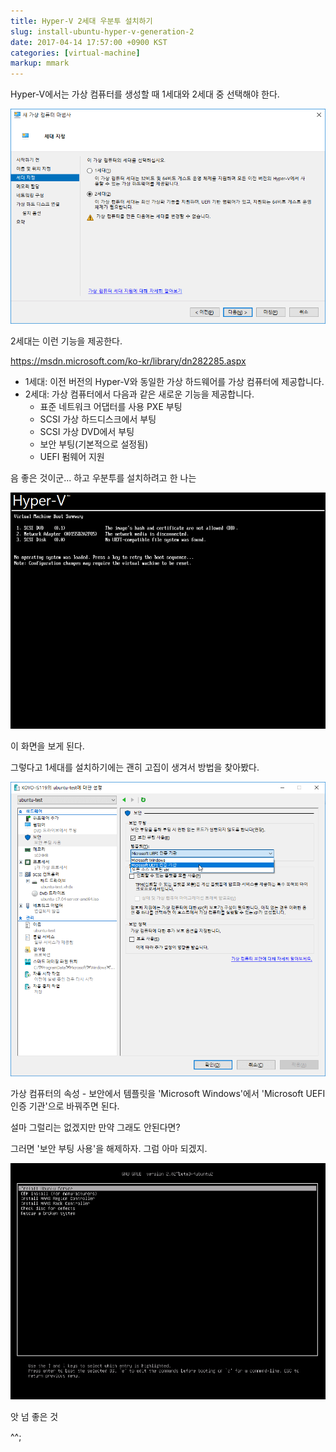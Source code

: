 ```yaml
---
title: Hyper-V 2세대 우분투 설치하기
slug: install-ubuntu-hyper-v-generation-2
date: 2017-04-14 17:57:00 +0900 KST
categories: [virtual-machine]
markup: mmark
---
```


Hyper-V에서는 가상 컴퓨터를 생성할 때 1세대와 2세대 중 선택해야 한다.

![Create virtual machine](create-virtual-machine.png)

2세대는 이런 기능을 제공한다.

<https://msdn.microsoft.com/ko-kr/library/dn282285.aspx>

* 1세대: 이전 버전의 Hyper-V와 동일한 가상 하드웨어를 가상 컴퓨터에 제공합니다.
* 2세대: 가상 컴퓨터에서 다음과 같은 새로운 기능을 제공합니다.
    * 표준 네트워크 어댑터를 사용 PXE 부팅
    * SCSI 가상 하드디스크에서 부팅
    * SCSI 가상 DVD에서 부팅
    * 보안 부팅(기본적으로 설정됨)
    * UEFI 펌웨어 지원

음 좋은 것이군... 하고 우분투를 설치하려고 한 나는

![No operating system was loaded](no-operating-system-was-loaded.png)

이 화면을 보게 된다.

그렇다고 1세대를 설치하기에는 괜히 고집이 생겨서 방법을 찾아봤다.

![Microsoft UEFI Certificate Authority](microsoft-uefi-certificate-authoriry.png)

가상 컴퓨터의 속성 - 보안에서 템플릿을 'Microsoft Windows'에서 'Microsoft UEFI 인증 기관'으로 바꿔주면 된다.

설마 그럴리는 없겠지만 만약 그래도 안된다면?

그러면 '보안 부팅 사용'을 해제하자. 그럼 아마 되겠지.

![Operating system was loaded](operating-system-was-loaded.png)

앗 넘 좋은 것

^^;
